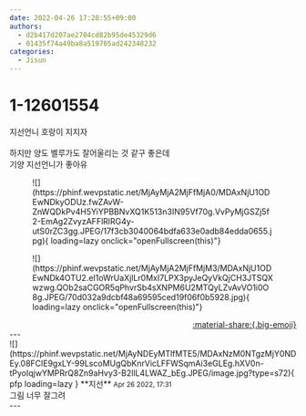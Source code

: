 ```yaml
---
date: 2022-04-26 17:28:55+09:00
authors:
  - d2b417d207ae2704cd82b95de45329d6
  - 01435f74a49ba8a519705ad242348232
categories:
  - Jisun
---
```


# 1-12601554

<div class="post-container" markdown="1">
<div class="content-container md-sidebar__scrollwrap" markdown="1">

지선언니 호랑이 지지자<br><br>하지만 양도 벨루가도 잘어울리는 것 같구 좋은데 <br>기양 지선언니가 좋아유
<figure markdown="1">
![](https://phinf.wevpstatic.net/MjAyMjA2MjFfMjA0/MDAxNjU1ODEwNDkyODUz.fwZAvW-ZnWQDkPv4H5YiYPBBNvXQ1K513n3IN95Vf70g.VvPyMjGSZj5f2-EmAg2ZvyzAFFlRlRG4y-utS0rZC3gg.JPEG/17f3cb3040064bdfa633e0adb84edda0655.jpg){ loading=lazy onclick="openFullscreen(this)"}
</figure>

<figure markdown="1">
![](https://phinf.wevpstatic.net/MjAyMjA2MjFfMjM3/MDAxNjU1ODEwNDk4OTU2.eI1oWrUaXjlLr0MxI7LPX3pyJeQyVkQjCH3JTSQXwzwg.QOb2saCGOR5qPhvrSb4sXNPM6U2MTQyLZvAvVO1i0O8g.JPEG/70d032a9dcbf48a69595ced19f06f0b5928.jpg){ loading=lazy onclick="openFullscreen(this)"}
</figure>


</div>
</div>

<div style="text-align: right;" markdown="1">
<a href="https://weverse.io/fromis9/fanpost/1-12601554" style="text-align: right;">:material-share:{.big-emoji}</a>
</div>
---

<div class="comments-container md-sidebar__scrollwrap" markdown="1">
<div class="comment" markdown="1">
<div class='id-container' markdown="1">
![](https://phinf.wevpstatic.net/MjAyNDEyMTlfMTE5/MDAxNzM0NTgzMjY0NDEy.08FClE9gxLY-99LscoMUgQbKnrVicLFFWSqmAi3eGLEg.hXV0n-tPyoIqjwYMPRrQ8Zn9aHvy3-B2llL4LWAZ_bEg.JPEG/image.jpg?type=s72){ pfp loading=lazy }
**<span class="artist">지선</span>** <small>Apr 26 2022, 17:31</small><br>
</div>
<div class='comment-body' markdown="1">
그림 너무 잘그려 
</div>
</div>
</div>
---
